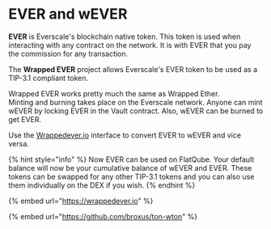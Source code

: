 # EVER and wEVER

**EVER** is Everscale's blockchain native token. This token is used when interacting with any contract on the network. It is with EVER that you pay the commission for any transaction.

The **Wrapped EVER** project allows Everscale's EVER token to be used as a TIP-3.1 compliant token.

Wrapped EVER works pretty much the same as Wrapped Ether.\
Minting and burning takes place on the Everscale network. Anyone can mint wEVER by locking EVER in the Vault contract. Also, wEVER can be burned to get EVER.

Use the [Wrappedever.io](https://wrappedever.io) interface to convert EVER to wEVER and vice versa.

{% hint style="info" %}
Now EVER can be used on FlatQube. Your default balance will now be your cumulative balance of wEVER and EVER. These tokens can be swapped for any other TIP-3.1 tokens and you can also use them individually on the DEX if you wish.&#x20;
{% endhint %}

{% embed url="https://wrappedever.io" %}

{% embed url="https://github.com/broxus/ton-wton" %}
